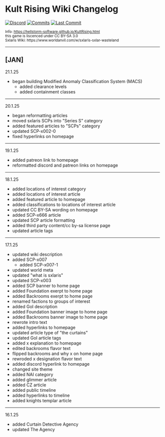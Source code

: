 # Kult Rising Wiki Changelog
[![Discord](https://img.shields.io/discord/670738185571139590?color=5100ff&labelColor=555555&label=&logo=discord&style=for-the-badge)](https://discord.gg/usKwxca "Discord")
[![Commits](https://img.shields.io/github/commit-activity/m/hellstorm-software/Kult-Rising?color=ff0404&label=commits&style=for-the-badge)](https://github.com/hellstorm-software/Convergence-Changelog/commits "Commit History")
[![Last Commit](https://img.shields.io/github/last-commit/hellstorm-software/Kult-Rising?color=f204ff&label=&style=for-the-badge&display_timestamp=committer)](https://github.com/hellstorm-software/Convergence-Changelog/pulse/monthly "Last activity")

<p style="font-size: smaller;">
    Info: <a href="https://hellstorm-software.github.io/SCP-Convergence/convergence/convergence.html" target="_blank">https://hellstorm-software.github.io/KultRising.html</a><br>
    this game is liscenced under CC BY-SA 3.0<br>
    Sxlaris Wiki: https://www.worldanvil.com/w/sxlaris-sxlar-wasteland<br>
</p>

----------------------------------------------------------
<h2>[JAN]</h2>

21.1.25
- began building Modified Anomaly Classification System (MACS)
    - added clearance levels
    - added containment classes

----------------------------------------------------------

20.1.25
- began reformatting articles
- moved sxlaris SCPs into "Series S" category
- added featured articles to "SCPs" category
- updated SCP-x002-0
- fixed hyperlinks on homepage

----------------------------------------------------------

19.1.25
- added patreon link to homepage
- reformatted discord and patreon links on homepage

----------------------------------------------------------

18.1.25
- added locations of interest category
- added locations of interest article
- added featured article to homepage
- added classifications to locations of interest article
- updated CC BY-SA wording on homepage
- added SCP-x666 article
- updated SCP article formatting
- added third party content/cc by-sa license page
- updated article tags

----------------------------------------------------------

17.1.25
- updated wiki description
- added SCP-x007
    - added SCP-x007-1
- updated world meta
- updated "what is sxlaris"
- updated SCP-x003
- added SCP banner to home page
- added Foundation exerpt to home page
- added Backrooms exerpt to home page
- renamed factions to groups of interest
- added GoI description
- added Foundation banner image to home page
- added Backrooms banner image to home page
- rewrote intro text
- added hyperlinks to homepage
- updated article type of "the curtains"
- updated GoI article tags
- added x explanation to homepage
- edited backrooms flavor text
- flipped backrooms and why x on home page
- rewroded x designation flavor text
- added discord hyperlink to homepage
- changed site theme
- added NAI category
- added glimmer article
- added CZ article
- added public timeline
- added hyperlinks to timeline
- added knights templar article

----------------------------------------------------------

16.1.25
- added Curtain Detective Agency
- updated The Agency
